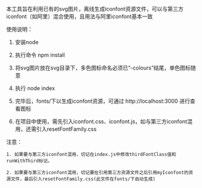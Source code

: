 本工具旨在利用已有的svg图片，离线生成iconfont资源文件，可以与第三方iconfont（如阿里）混合使用，且用法与阿里iconfont基本一致

使用说明：

  1. 安装node

  2. 执行命令 npm install

  3. 将svg图片放在svg目录下，多色图标命名必须已“-colours”结尾，单色图标随意

  4. 执行 node index

  5. 完毕后，fonts/下以生成iconfont资源，可通过 http://localhost:3000 进行查看图标

  6. 在项目中使用，需先引入iconfont.css、iconfont.js，如与第三方iconfont混用，还需引入resetFontFamily.css

  注意：

    1. 如果要与第三方iconfont混用，切记在index.js中修改thirdFontClass值和runWithThird标记。

    2. 如果要与第三方iconfont混用，切记要在引用第三方资源文件之后引用myIconfont的资源文件，最后引入resetFontFamily.css(此文件在fonts/下自动生成)

